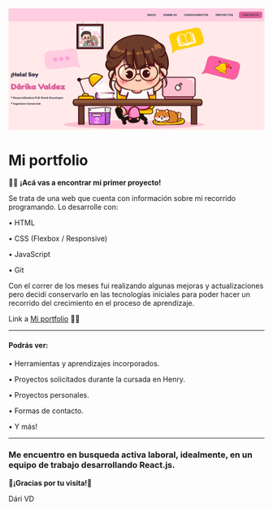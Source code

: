 <img src = "./img/screen.png"  whidth = "100%"/>

# Mi portfolio

👩‍💻 **¡Acá vas a encontrar mi primer proyecto!**

Se trata de una web que cuenta con información sobre mi recorrido programando. Lo desarrolle con:

• HTML

• CSS (Flexbox / Responsive)

• JavaScript

• Git

Con el correr de los meses fui realizando algunas mejoras y actualizaciones pero decidí conservarlo en las tecnologías iniciales para poder hacer un recorrido del crecimiento en el proceso de aprendizaje. 

Link a [Mi portfolio]() 🏃‍♀️

---

#### Podrás ver:

• Herramientas y aprendizajes incorporados.

• Proyectos solicitados durante la cursada en Henry.

• Proyectos personales.

• Formas de contacto.

• Y más!

---

### Me encuentro en busqueda activa laboral, idealmente, en un equipo de trabajo desarrollando React.js.

**💜¡Gracias por tu visita!💜**

Dári VD
